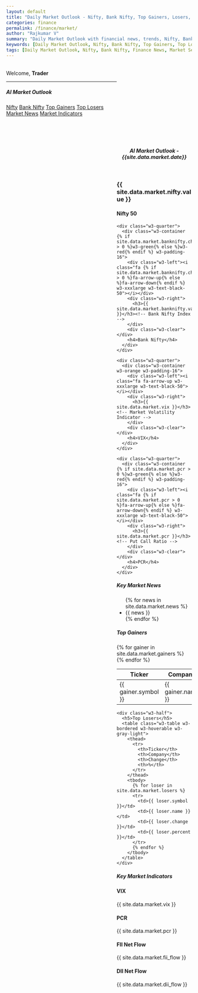 ```yaml
---
layout: default
title: "Daily Market Outlook - Nifty, Bank Nifty, Top Gainers, Losers, Market Sentiment and News"
categories: finance
permalink: /finance/market/
author: "Rajkumar V"
summary: "Daily Market Outlook with financial news, trends, Nifty, Bank Nifty, momentum stocks, and more."
keywords: [Daily Market Outlook, Nifty, Bank Nifty, Top Gainers, Top Losers, Market Sentiment, Finance News, Sector-wise Market Performance]
tags: [Daily Market Outlook, Nifty, Bank Nifty, Finance News, Market Sentiment, Sector-wise Performance, Top Gainers, Top Losers]
---
```


<link rel="stylesheet" href="https://www.w3schools.com/w3css/5/w3.css">
<link rel="stylesheet" href="https://fonts.googleapis.com/css?family=Raleway">
<link rel="stylesheet" href="https://cdnjs.cloudflare.com/ajax/libs/font-awesome/4.7.0/css/font-awesome.min.css">

 <!-- Sidebar -->
<nav class="w3-sidebar w3-collapse w3-gray-light w3-animate-left" style="z-index:3;width:300px;" id="mySidebar"><br>
  <div class="w3-container w3-row">
      <span>Welcome, <strong>Trader</strong></span><br>
      <a href="#" class="w3-bar-item w3-button"><i class="fa fa-envelope fa-fw"></i></a>
      <a href="#" class="w3-bar-item w3-button"><i class="fa fa-user fa-fw"></i></a>
      <a href="#" class="w3-bar-item w3-button"><i class="fa fa-cog fa-fw"></i></a>
  </div>
  <hr>
  <div class="w3-container">
    <h5>AI Market Outlook</h5>
  </div>
  <div class="w3-bar-block">
    <a href="#" class="w3-bar-item w3-button w3-padding"><i class="fa fa-arrow-up fa-fw w3-text-green"></i> Nifty</a>
    <a href="#" class="w3-bar-item w3-button w3-padding"><i class="fa fa-arrow-up fa-fw w3-text-blue"></i> Bank Nifty</a>
    <a href="#" class="w3-bar-item w3-button w3-padding"><i class="fa fa-arrow-up fa-fw w3-text-orange"></i> Top Gainers</a>
    <a href="#" class="w3-bar-item w3-button w3-padding"><i class="fa fa-arrow-down fa-fw w3-text-red"></i> Top Losers</a>
    <a href="#" class="w3-bar-item w3-button w3-padding"><i class="fa fa-newspaper-o fa-fw w3-text-blue-gray"></i> Market News</a>
    <a href="#" class="w3-bar-item w3-button w3-padding"><i class="fa fa-cog fa-fw w3-text-gray-blue"></i> Market Indicators</a>
  </div>
</nav>

 <!-- Overlay -->
<div class="w3-overlay w3-hide-large w3-animate-opacity" onclick="w3_close()" style="cursor:pointer" id="myOverlay" title="Close side menu"></div>

 <!-- Main Content -->
<div class="w3-main" style="margin-left:300px;margin-top:43px">
  <header class="w3-container" style="padding-top:22px">
    <h5><b><i class="fa fa-dashboard fa-fw w3-text-blue-gray"></i>AI Market Outlook - {{site.data.market.date}}</b></h5>
  </header>
  <div class="w3-row-padding w3-margin-bottom">
    <div class="w3-quarter">
      <div class="w3-container {% if site.data.market.nifty.change > 0 %}w3-green{% else %}w3-red{% endif %} w3-padding-16">
        <div class="w3-left"><i class="fa {% if site.data.market.nifty.change > 0 %}fa-arrow-up{% else %}fa-arrow-down{% endif %} w3-xxxlarge w3-text-black-50"></i></div>
        <div class="w3-right">
          <h3>{{ site.data.market.nifty.value }}</h3><!-- Nifty 50 Index -->
        </div>
        <div class="w3-clear"></div>
        <h4>Nifty 50</h4>
      </div>
    </div>

    <div class="w3-quarter">
      <div class="w3-container {% if site.data.market.banknifty.change > 0 %}w3-green{% else %}w3-red{% endif %} w3-padding-16">
        <div class="w3-left"><i class="fa {% if site.data.market.banknifty.change > 0 %}fa-arrow-up{% else %}fa-arrow-down{% endif %} w3-xxxlarge w3-text-black-50"></i></div>
        <div class="w3-right">
          <h3>{{ site.data.market.banknifty.value }}</h3><!-- Bank Nifty Index -->
        </div>
        <div class="w3-clear"></div>
        <h4>Bank Nifty</h4>
      </div>
    </div>

    <div class="w3-quarter">
      <div class="w3-container w3-orange w3-padding-16">
        <div class="w3-left"><i class="fa fa-arrow-up w3-xxxlarge w3-text-black-50"></i></div>
        <div class="w3-right">
          <h3>{{ site.data.market.vix }}</h3><!-- Market Volatility Indicator -->
        </div>
        <div class="w3-clear"></div>
        <h4>VIX</h4>
      </div>
    </div>

    <div class="w3-quarter">
      <div class="w3-container {% if site.data.market.pcr > 0 %}w3-green{% else %}w3-red{% endif %} w3-padding-16">
        <div class="w3-left"><i class="fa {% if site.data.market.pcr > 0 %}fa-arrow-up{% else %}fa-arrow-down{% endif %} w3-xxxlarge w3-text-black-50"></i></div>
        <div class="w3-right">
          <h3>{{ site.data.market.pcr }}</h3><!-- Put Call Ratio -->
        </div>
        <div class="w3-clear"></div>
        <h4>PCR</h4>
      </div>
    </div>
  </div>

  <!-- Market News Section -->
  <div class="w3-panel">
    <h5>Key Market News</h5>
    <ul class="w3-ul w3-card-4 w3-gray-light">
      {% for news in site.data.market.news %}
      <li>{{ news }}</li>
      {% endfor %}
    </ul>
  </div>

  <!-- Top Gainers and Losers Section -->
  <div class="w3-row-padding">
    <div class="w3-half">
      <h5>Top Gainers</h5>
      <table class="w3-table w3-bordered w3-hoverable w3-gray-light">
        <thead>
          <tr>
            <th>Ticker</th>
            <th>Company</th>
            <th>Change</th>
            <th>%</th>
          </tr>
        </thead>
        <tbody>
          {% for gainer in site.data.market.gainers %}
          <tr>
            <td>{{ gainer.symbol }}</td>
            <td>{{ gainer.name }}</td>
            <td>{{ gainer.change }}</td>
            <td>{{ gainer.percent }}</td>
          </tr>
          {% endfor %}
        </tbody>
      </table>
    </div>

    <div class="w3-half">
      <h5>Top Losers</h5>
      <table class="w3-table w3-bordered w3-hoverable w3-gray-light">
        <thead>
          <tr>
            <th>Ticker</th>
            <th>Company</th>
            <th>Change</th>
            <th>%</th>
          </tr>
        </thead>
        <tbody>
          {% for loser in site.data.market.losers %}
          <tr>
            <td>{{ loser.symbol }}</td>
            <td>{{ loser.name }}</td>
            <td>{{ loser.change }}</td>
            <td>{{ loser.percent }}</td>
          </tr>
          {% endfor %}
        </tbody>
      </table>
    </div>
  </div>

  <!-- Market Indicators Section -->
  <div class="w3-panel">
    <h5>Key Market Indicators</h5>
    <div class="w3-row-padding">
      <div class="w3-quarter">
        <div class="w3-gray-light w3-padding-16">
          <h4>VIX</h4>
          <p>{{ site.data.market.vix }}</p>
        </div>
      </div>
      <div class="w3-quarter">
        <div class="w3-gray-light w3-padding-16">
          <h4>PCR</h4>
          <p>{{ site.data.market.pcr }}</p><!-- Put Call Ratio -->
        </div>
      </div>
      <div class="w3-quarter">
        <div class="w3-gray-light w3-padding-16">
          <h4>FII Net Flow</h4>
          <p>{{ site.data.market.fii_flow }}</p><!-- FII flow today -->
        </div>
      </div>
      <div class="w3-quarter">
        <div class="w3-gray-light w3-padding-16">
          <h4>DII Net Flow</h4>
          <p>{{ site.data.market.dii_flow }}</p><!-- DII flow today -->
        </div>
      </div>
    </div>
  </div>


</div><!-- End main -->

<script>
  // Get the Sidebar
  var mySidebar = document.getElementById("mySidebar");

  // Get the DIV with overlay effect
  var overlayBg = document.getElementById("myOverlay");

  // Toggle between showing and hiding the sidebar, and add overlay effect
  function w3_open() {
    if (mySidebar.style.display === 'block') {
      mySidebar.style.display = 'none';
      overlayBg.style.display = "none";
    } else {
      mySidebar.style.display = 'block';
      overlayBg.style.display = "block";
    }
  }

  // Close the sidebar with the close button
  function w3_close() {
    mySidebar.style.display = "none";
    overlayBg.style.display = "none";
  }
</script>
